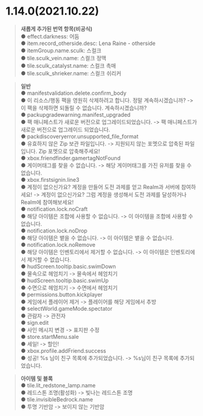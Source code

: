 # 1.14.0(2021.10.22)  
 > **새롭게 추가된 번역 항목(비공식)**  
  ● effect.darkness: 어둠  
  ● item.record_otherside.desc: Lena Raine - otherside  
  ● itemGroup.name.sculk: 스컬크  
  ● tile.sculk_vein.name: 스컬크 정맥  
  ● tile.sculk_catalyst.name: 스컬크 촉매  
  ● tile.sculk_shrieker.name: 스컬크 쉬리커  
  
 > **일반**  
  ● manifestvalidation.delete.confirm_body  
   ● 이 리소스/행동 팩을 영원히 삭제하려고 합니다. 정말 계속하시겠습니까? -> 이 팩을 삭제하면 되돌릴 수 없습니다. 계속하시겠습니까?  
  ● packupgradewarning.manifest_upgraded  
   ● 팩 매니페스트가 새로운 버전으로 업그레이드되었습니다. -> 팩 매니페스트가 새로운 버전으로 업그레이드 되었습니다.  
  ● packdiscoveryerror.unsupported_file_format  
   ● 유효하지 않은 Zip 보관 파일입니다. -> 지원되지 않는 포멧으로 압축된 파일입니다. Zip 포멧으로 압축해주세요!  
  ● xbox.friendfinder.gamertagNotFound  
   ● 게이머태그를 찾을 수 없습니다. -> 해당 게이머태그를 가진 유저를 찾을 수 없습니다.  
  ● xbox.firstsignin.line3  
   ● 계정이 없으신가요? 계정을 만들어 도전 과제를 얻고 Realm과 서버에 참여하세요! -> 계정이 없으신가요? 그럼 계정을 생성해서 도전 과제를 달성하거나 Realm에 참여해보세요!  
  ● notification.lock.noCraft  
   ● 해당 아이템은 조합에 사용할 수 없습니다. -> 이 아이템을 조합에 사용할 수 없습니다.  
  ● notification.lock.noDrop  
   ● 해당 아이템은 뱉을 수 없습니다. -> 이 아이템은 뱉을 수 없습니다.  
  ● notification.lock.noRemove  
   ● 해당 아이템은 인벤토리에서 제거할 수 없습니다. -> 이 아이템은 인벤토리에서 제거할 수 없습니다.  
  ● hudScreen.tooltip.basic.swimDown  
   ● 물속으로 헤엄치기 -> 물속에서 헤엄치기  
  ● hudScreen.tooltip.basic.swimUp  
   ● 수면으로 헤엄치기 -> 수면에서 헤엄치기  
  ● permissions.button.kickplayer  
   ● 게임에서 플레이어 제거 -> 플레이어를 해당 게임에서 추방  
  ● selectWorld.gameMode.spectator  
   ● 관람자 -> 관전자  
  ● sign.edit  
   ● 사인 메시지 변경 -> 표지판 수정  
  ● store.startMenu.sale  
   ● 세일! -> 할인!  
  ● xbox.profile.addFriend.success  
   ● 성공! %s 님이 친구 목록에 추가되었습니다. -> %s님이 친구 목록에 추가되었습니다.  
  
 > **아이템 및 블록**  
  ● tile.lit_redstone_lamp.name  
   ● 레드스톤 조명(활성화) -> 빛나는 레드스톤 조명  
  ● tile.invisibleBedrock.name  
   ● 투명 기반암 -> 보이지 않는 기반암  

